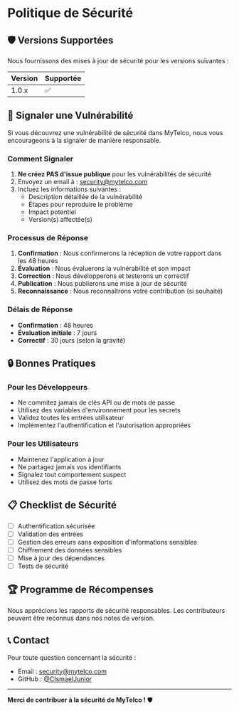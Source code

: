 # Politique de Sécurité

## 🛡️ Versions Supportées

Nous fournissons des mises à jour de sécurité pour les versions suivantes :

| Version | Supportée          |
| ------- | ------------------ |
| 1.0.x   | :white_check_mark: |

## 🚨 Signaler une Vulnérabilité

Si vous découvrez une vulnérabilité de sécurité dans MyTelco, nous vous encourageons à la signaler de manière responsable.

### Comment Signaler

1. **Ne créez PAS d'issue publique** pour les vulnérabilités de sécurité
2. Envoyez un email à : [security@mytelco.com](mailto:security@mytelco.com)
3. Incluez les informations suivantes :
   - Description détaillée de la vulnérabilité
   - Étapes pour reproduire le problème
   - Impact potentiel
   - Version(s) affectée(s)

### Processus de Réponse

1. **Confirmation** : Nous confirmerons la réception de votre rapport dans les 48 heures
2. **Évaluation** : Nous évaluerons la vulnérabilité et son impact
3. **Correction** : Nous développerons et testerons un correctif
4. **Publication** : Nous publierons une mise à jour de sécurité
5. **Reconnaissance** : Nous reconnaîtrons votre contribution (si souhaité)

### Délais de Réponse

- **Confirmation** : 48 heures
- **Évaluation initiale** : 7 jours
- **Correctif** : 30 jours (selon la gravité)

## 🔒 Bonnes Pratiques

### Pour les Développeurs

- Ne commitez jamais de clés API ou de mots de passe
- Utilisez des variables d'environnement pour les secrets
- Validez toutes les entrées utilisateur
- Implémentez l'authentification et l'autorisation appropriées

### Pour les Utilisateurs

- Maintenez l'application à jour
- Ne partagez jamais vos identifiants
- Signalez tout comportement suspect
- Utilisez des mots de passe forts

## 📋 Checklist de Sécurité

- [ ] Authentification sécurisée
- [ ] Validation des entrées
- [ ] Gestion des erreurs sans exposition d'informations sensibles
- [ ] Chiffrement des données sensibles
- [ ] Mise à jour des dépendances
- [ ] Tests de sécurité

## 🏆 Programme de Récompenses

Nous apprécions les rapports de sécurité responsables. Les contributeurs peuvent être reconnus dans nos notes de version.

## 📞 Contact

Pour toute question concernant la sécurité :
- Email : [security@mytelco.com](mailto:security@mytelco.com)
- GitHub : [@CIsmaelJunior](https://github.com/CIsmaelJunior)

---

**Merci de contribuer à la sécurité de MyTelco !** 🛡️
